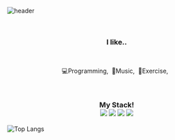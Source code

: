 
![header](https://capsule-render.vercel.app/api?text=choisihun&fontColor=ffffff&color=FFDA16&type=waving)
<br>

<!--<h3 align="center"><b>This is me!</b></h3>-->
<br>
<h3 align="center"><b>I like..</b></h3>
<br>
<p align="center">💻Programming,&nbsp;&nbsp;🎵Music,&nbsp;&nbsp;💪Exercise,&nbsp;&nbsp;</p>
<br>

<h3 align="center">
<b>My Stack!</b><br>
<a href="https://developer.apple.com/swift/resources/" target="_blank"><img src="https://img.shields.io/badge/Swift-ffffff?style=&logo=swift&logoColor=F05138"/></a>
<a><img src="https://img.shields.io/badge/C++-ffffff?style=&logo=cplusplus&logoColor=A8B9CC"/></a>
<a><img src="https://img.shields.io/badge/html5-ffffff?style=&logo=html5&logoColor=E34F26"/></a>
<a><img src="https://img.shields.io/badge/css3-ffffff?style=&logo=css3&logoColor=1572B6"/></a></h3>

![Top Langs](https://github-readme-stats.vercel.app/api/top-langs/?username=choisihun&layout=compact&theme=tokyonight)

